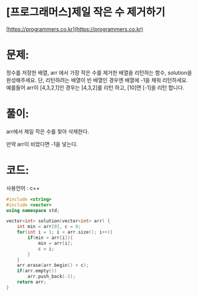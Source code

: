 # [프로그래머스]제일 작은 수 제거하기

[https://programmers.co.kr](https://programmers.co.kr)

# 문제:

정수를 저장한 배열, arr 에서 가장 작은 수를 제거한 배열을 리턴하는 함수, solution을 완성해주세요. 단, 리턴하려는 배열이 빈 배열인 경우엔 배열에 -1을 채워 리턴하세요. 예를들어 arr이 [4,3,2,1]인 경우는 [4,3,2]를 리턴 하고, [10]면 [-1]을 리턴 합니다.



# 풀이:

arr에서 제일 작은 수를 찾아 삭제한다.

만약 arr이 비었다면 -1을 넣는다.



# **코드:**

사용언어 : c++
```c++
#include <string>
#include <vector>
using namespace std;

vector<int> solution(vector<int> arr) {
    int min = arr[0], c = 0;
    for(int i = 1; i < arr.size(); i++){
        if(min > arr[i]){
            min = arr[i];
            c = i;
        }
    }
    arr.erase(arr.begin() + c);
    if(arr.empty())
        arr.push_back(-1);
    return arr;
}
```

